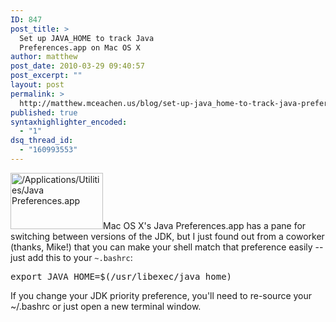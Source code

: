 ```yaml
---
ID: 847
post_title: >
  Set up JAVA_HOME to track Java
  Preferences.app on Mac OS X
author: matthew
post_date: 2010-03-29 09:40:57
post_excerpt: ""
layout: post
permalink: >
  http://matthew.mceachen.us/blog/set-up-java_home-to-track-java-preferences-app-on-mac-os-x-847.html
published: true
syntaxhighlighter_encoded:
  - "1"
dsq_thread_id:
  - "160993553"
---
```

<img src="http://matthew.mceachen.us/blog/wp-content/uploads/2010/03/java-preferences.png" alt="/Applications/Utilities/Java Preferences.app" title="java-preferences" width="148" height="90" class="alignright size-full wp-image-850" />Mac OS X's Java Preferences.app has a pane for switching between versions of the JDK, but I just found out from a coworker (thanks, Mike!) that you can make your shell match that preference easily -- just add this to your <code>~.bashrc</code>:

<pre lang="bash">export JAVA_HOME=$(/usr/libexec/java_home)</pre>

If you change your JDK priority preference, you'll need to re-source your ~/.bashrc or just open a new terminal window.